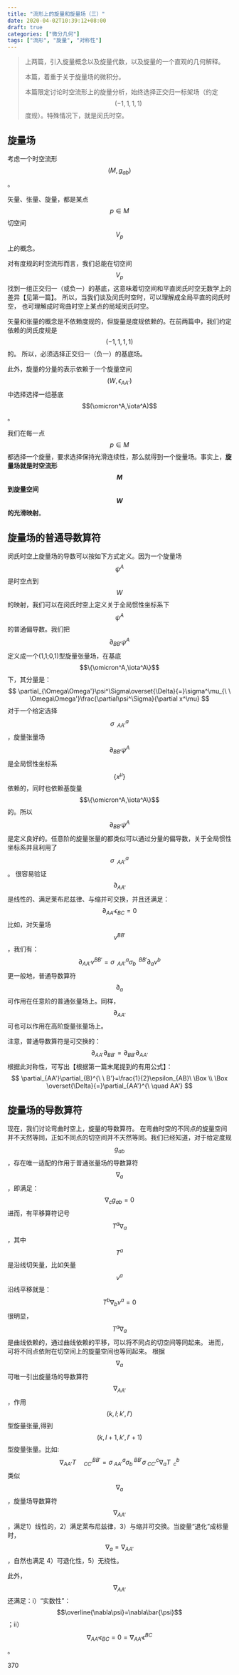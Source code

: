 ```yaml
---
title: "流形上的旋量和旋量场（三）"
date: 2020-04-02T10:39:12+08:00
draft: true
categories: ["微分几何"]
tags: ["流形", "旋量", "对称性"]
---
```



> 上两篇，引入旋量概念以及旋量代数，以及旋量的一个直观的几何解释。
>
> 本篇，着重于关于旋量场的微积分。
>
> 本篇限定讨论时空流形上的旋量分析，始终选择正交归一标架场（约定$$(-1,1,1,1)$$度规）。特殊情况下，就是闵氏时空。

<!--more-->

## 旋量场

考虑一个时空流形$$(M,g_{ab})$$。

矢量、张量、旋量，都是某点$$p\in M$$切空间$$V_p$$上的概念。

对有度规的时空流形而言，我们总能在切空间$$V_p$$找到一组正交归一（或负一）的基底，这意味着切空间和平直闵氏时空无数学上的差异【见第一篇】。  所以，当我们谈及闵氏时空时，可以理解成全局平直的闵氏时空， 也可理解成时弯曲时空上某点的局域闵氏时空。  

矢量和张量的概念是不依赖度规的，但旋量是度规依赖的。在前两篇中，我们约定依赖的闵氏度规是$$(-1,1,1,1)$$的。  所以，必须选择正交归一（负一）的基底场。

此外，旋量的分量的表示依赖于一个旋量空间$$(W,\epsilon_{AA'})$$中选择选择一组基底$$(\omicron^A,\iota^A)$$。

我们在每一点$$p\in M$$都选择一个旋量，要求选择保持光滑连续性，那么就得到一个旋量场。事实上，**旋量场就是时空流形$$M$$到旋量空间$$W$$的光滑映射**。

## 旋量场的普通导数算符

闵氏时空上旋量场的导数可以按如下方式定义。因为一个旋量场$$\psi^A$$是时空点到$$W$$的映射，我们可以在闵氏时空上定义关于全局惯性坐标系下$$\psi^A$$的普通偏导数。我们把$$\partial_{BB'}\psi^A$$定义成一个(1,1;0,1)型旋量张量场，在基底$$\{\omicron^A,\iota^A\}$$下，其分量是：
$$
\partial_{\Omega\Omega'}\psi^\Sigma\overset{\Delta}{=}\sigma^\mu_{\ \ \Omega\Omega'}\frac{\partial\psi^\Sigma}{\partial x^\mu}
$$
对于一个给定选择$$\sigma^a_{\ \ AA'}$$，旋量张量场$$\partial_{BB'}\psi^A$$是全局惯性坐标系$$\{x^\mu\}$$依赖的，同时也依赖基旋量$$\{\omicron^A,\iota^A\}$$的。所以$$\partial_{BB'}\psi^A$$是定义良好的。任意阶的旋量张量的都类似可以通过分量的偏导数，关于全局惯性坐标系并且利用了$$\sigma^a_{\ \ AA'}$$。 很容易验证$$\partial_{AA'}$$是线性的、满足莱布尼兹律、与缩并可交换，并且还满足：
$$
\partial_{AA'}\epsilon_{BC}=0
$$
比如，对矢量场$$v^{BB'}$$，我们有：
$$
\partial_{AA'}v^{BB'}=\sigma^a_{\ \ AA'}\sigma_b^{\ \ BB'}\partial_av^b
$$
更一般地，普通导数算符$$\partial_a$$可作用在任意阶的普通张量场上。同样，$$\partial_{AA'}$$可也可以作用在高阶旋量张量场上。

注意，普通导数算符是可交换的：
$$
\partial_{AA'}\partial_{BB'}=\partial_{BB'}\partial_{AA'}
$$
根据此对称性，可写出【根据第一篇末尾提到的有用公式】：
$$
\partial_{AA'}\partial_{B}^{\ \ B'}=\frac{1}{2}\epsilon_{AB}\ \Box \\ \Box \overset{\Delta}{=}\partial_{AA'}^{\ \quad AA'}
$$

## 旋量场的导数算符

现在，我们讨论弯曲时空上，旋量的导数算符。 在弯曲时空的不同点的旋量空间并不天然等同，正如不同点的切空间并不天然等同。我们已经知道，对于给定度规$$g_{ab}$$，存在唯一适配的作用于普通张量场的导数算符$$\nabla_a$$，即满足：
$$
\nabla_c g_{ab}=0
$$
进而，有平移算符记号$$T^a\nabla_a$$，其中$$T^a$$是沿线切矢量，比如矢量$$v^a$$沿线平移就是：
$$
T^b\nabla_b v^a=0
$$
很明显，$$T^a\nabla_a$$是曲线依赖的，通过曲线依赖的平移，可以将不同点的切空间等同起来。 进而，可将不同点依附在切空间上的旋量空间也等同起来。 根据$$\nabla_a$$可唯一引出旋量场的导数算符$$\nabla_{AA'}$$，作用$$(k,l;k',l')$$型旋量张量,得到$$(k,l+1,k',l'+1)$$型旋量张量。比如:
$$
\nabla_{AA'}T^{BB'}_{\ \quad CC'}=\sigma^a_{\ AA'}\sigma_b^{\ BB'}\sigma^c_{\ CC'}\nabla_aT^b_{\ \ c}
$$
类似$$\nabla_a$$，旋量场导数算符$$\nabla_{AA'}$$，满足1）线性的，2）满足莱布尼兹律，3）与缩并可交换。当旋量“退化”成标量时，$$\nabla_a=\nabla_{AA'}$$，自然也满足 4）可退化性，5）无挠性。

此外，$$\nabla_{AA'}$$还满足：i）“实数性”：$$\overline{\nabla\psi}=\nabla\bar{\psi}$$；ii）$$\nabla_{AA'}\epsilon_{BC}=0=\nabla_{AA'}\epsilon^{BC}$$。



370



